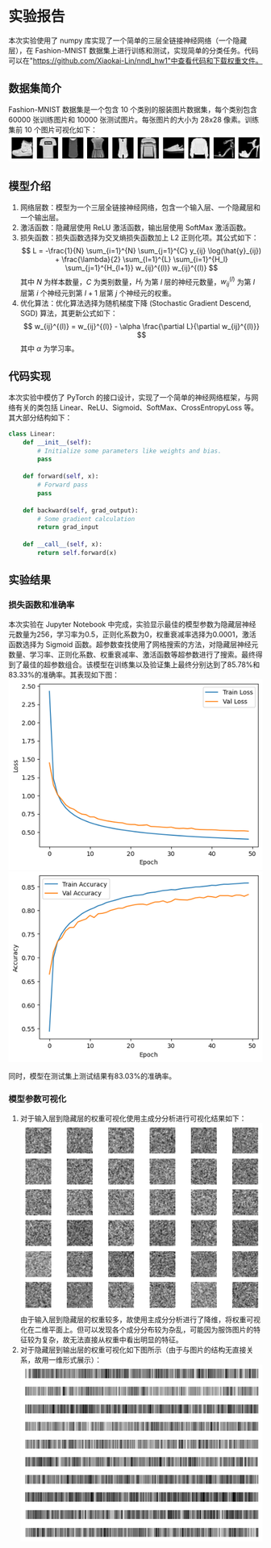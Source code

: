 # 实验报告

本次实验使用了 numpy 库实现了一个简单的三层全链接神经网络（一个隐藏层），在 Fashion-MNIST 数据集上进行训练和测试，实现简单的分类任务。代码可以在"https://github.com/Xiaokai-Lin/nndl_hw1"中查看代码和下载权重文件。

## 数据集简介

Fashion-MNIST 数据集是一个包含 10 个类别的服装图片数据集，每个类别包含 60000 张训练图片和 10000 张测试图片。每张图片的大小为 28x28 像素。训练集前 10 个图片可视化如下：
![数据集可视化](./report_material/fashion_vis.png)

## 模型介绍

1. 网络层数：模型为一个三层全链接神经网络，包含一个输入层、一个隐藏层和一个输出层。
2. 激活函数：隐藏层使用 ReLU 激活函数，输出层使用 SoftMax 激活函数。
3. 损失函数：损失函数选择为交叉熵损失函数加上 L2 正则化项。其公式如下：
   $$
   L = -\frac{1}{N} \sum_{i=1}^{N} \sum_{j=1}^{C} y_{ij} \log(\hat{y}_{ij}) + \frac{\lambda}{2} \sum_{l=1}^{L} \sum_{i=1}^{H_l} \sum_{j=1}^{H_{l+1}} w_{ij}^{(l)} w_{ij}^{(l)}
   $$
   其中 $N$ 为样本数量，$C$ 为类别数量，$H_l$ 为第 $l$ 层的神经元数量，$w_{ij}^{(l)}$ 为第 $l$ 层第 $i$ 个神经元到第 $l+1$ 层第 $j$ 个神经元的权重。
4. 优化算法：优化算法选择为随机梯度下降 (Stochastic Gradient Descend, SGD) 算法，其更新公式如下：
   $$
   w_{ij}^{(l)} = w_{ij}^{(l)} - \alpha \frac{\partial L}{\partial w_{ij}^{(l)}}
   $$
   其中 $\alpha$ 为学习率。

## 代码实现

本次实验中模仿了 PyTorch 的接口设计，实现了一个简单的神经网络框架，与网络有关的类包括 Linear、ReLU、Sigmoid、SoftMax、CrossEntropyLoss 等。其大部分结构如下：

```python
class Linear:
    def __init__(self):
        # Initialize some parameters like weights and bias.
        pass

    def forward(self, x):
        # Forward pass
        pass

    def backward(self, grad_output):
        # Some gradient calculation
        return grad_input

    def __call__(self, x):
        return self.forward(x)
```

## 实验结果

### 损失函数和准确率

本次实验在 Jupyter Notebook 中完成，实验显示最佳的模型参数为隐藏层神经元数量为$256$，学习率为$0.5$，正则化系数为$0$，权重衰减率选择为$0.0001$，激活函数选择为 Sigmoid 函数。超参数查找使用了网格搜索的方法，对隐藏层神经元数量、学习率、正则化系数、权重衰减率、激活函数等超参数进行了搜索。最终得到了最佳的超参数组合。该模型在训练集以及验证集上最终分别达到了$85.78\%$和$83.33\%$的准确率。其表现如下图：
![训练集和验证集损失](./report_material/best_model_loss.png)
![训练集和验证集准确率](./report_material/best_model_acc.png)

同时，模型在测试集上测试结果有$83.03\%$的准确率。

### 模型参数可视化

1. 对于输入层到隐藏层的权重可视化使用主成分分析进行可视化结果如下：
   ![权重可视化](./report_material/layer1_vis.png)
   由于输入层到隐藏层的权重较多，故使用主成分分析进行了降维，将权重可视化在二维平面上。但可以发现各个成分分布较为杂乱，可能因为服饰图片的特征较为复杂，故无法直接从权重中看出明显的特征。
1. 对于隐藏层到输出层的权重可视化如下图所示（由于与图片的结构无直接关系，故用一维形式展示）：
   ![权重可视化](./report_material/layer2_vis.png)

